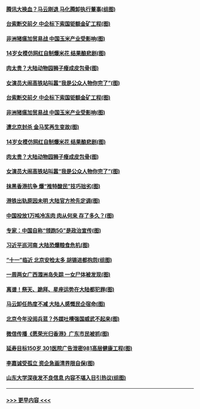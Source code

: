 #### [腾讯大换血？马云刚退 马化腾卸执行董事(组图)](../pages/p1/907929.md?t=09200233) 
#### [台索断交前夕 中企标下索国钜额金矿工程(图)](../pages/p1/907930.md?t=09200233) 
#### [非洲猪瘟加贸易战 中国玉米产业受影响(图)](../pages/p1/907831.md?t=09200233) 
#### [14岁女模仿网红自制爆米花 结果酿悲剧(图)](../pages/p1/907893.md?t=09200233) 
#### [肉太贵？大陆动物园狮子瘦成皮包骨(图)](../pages/p1/907880.md?t=09200233) 
#### [女演员大闹高铁站叫嚣“我是公众人物你完了”(图)](../pages/p1/907869.md?t=09200233) 
#### [台索断交前夕 中企标下索国钜额金矿工程(图)](../pages/p1/907930.md?t=09200233) 
#### [非洲猪瘟加贸易战 中国玉米产业受影响(图)](../pages/p1/907831.md?t=09200233) 
#### [遭北京封杀 金马奖再生变故(图)](../pages/p1/907903.md?t=09200233) 
#### [14岁女模仿网红自制爆米花 结果酿悲剧(图)](../pages/p1/907893.md?t=09200233) 
#### [肉太贵？大陆动物园狮子瘦成皮包骨(图)](../pages/p1/907880.md?t=09200233) 
#### [女演员大闹高铁站叫嚣“我是公众人物你完了”(图)](../pages/p1/907869.md?t=09200233) 
#### [抹黑香港抗争 爆“推特酸民”技巧拙劣(图)](../pages/p1/907852.md?t=09200233) 
#### [港铁出轨原因未明 大陆官方抢先定调(图)](../pages/p1/907812.md?t=09200233) 
#### [中国投放1万吨冷冻肉 肉从何来 存了多久？(图)](../pages/p1/907755.md?t=09200233) 
#### [专家：中国自称“领跑5G”是政治宣传(图)](../pages/p1/907794.md?t=09200233) 
#### [习近平巡河南 大陆恐爆粮食危机(图)](../pages/p1/907776.md?t=09200233) 
#### [“十一”临近 北京安检太多 胡锡进都抱怨(组图)](../pages/p1/907782.md?t=09200233) 
#### [一周两女广西涠洲岛失踪 一女尸体被发现(图)](../pages/p1/907554.md?t=09200233) 
#### [离谱！祭天、跪拜、星座运势在大陆都犯罪(图)](../pages/p1/907742.md?t=09200233) 
#### [马云卸任热度不减 大陆人感慨民企宿命(图)](../pages/p1/907681.md?t=09200233) 
#### [北京今年没阅兵蓝？外媒吐槽强国威武不起来(图)](../pages/p1/907696.md?t=09200233) 
#### [微信传播《愿荣光归香港》广东市民被抓(图)](../pages/p1/907693.md?t=09200233) 
#### [延寿目标150岁 301医院广告泄密981高层健康工程(图)](../pages/p1/907660.md?t=09200233) 
#### [李嘉诚受孤立 资企急画清界限自保(图)](../pages/p1/907667.md?t=09200233) 
#### [山东大学深夜发不良信息 内容不堪入目引热议(组图)](../pages/p1/907661.md?t=09200233) 

----
#### [ >>> 更早内容 <<< ](../indexes/p1-earlier.md)
